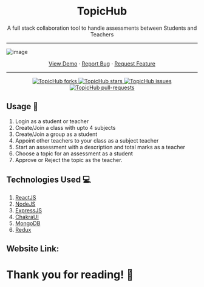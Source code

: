 


<!-- title -->
<div align="center">
<h1> TopicHub </h1>
</div>

<!-- description -->
<div>
<p align="center">A full stack collaboration tool to handle assessments between Students and Teachers
</p>
</div>

<hr>

![image](https://user-images.githubusercontent.com/79954118/177931109-d05f5402-a1fa-49b1-8fda-e4d9e4eba2f7.png)
<p align="center">
    <a href="" target="blank">View Demo</a>
    ·
    <a href="https://github.com/gokhalevedant06/TopicHub/issues/new">Report Bug</a>
    ·
    <a href="https://github.com/gokhalevedant06/TopicHub/issues/new">Request Feature</a>
</p>
<hr>
<div align="center">
    <a href="https://github.com/gokhalevedant06/TopicHub/fork" target="blank">
<img src="https://img.shields.io/github/forks/gokhalevedant06/TopicHub?style=flat-square" alt="TopicHub forks"/>
</a>
<a href="https://github.com/gokhalevedant06/TopicHub/stargazers" target="blank">
<img src="https://img.shields.io/github/stars/gokhalevedant06/TopicHub?style=flat-square" alt="TopicHub stars"/>
</a>
<a href="https://github.com/gokhalevedant06/TopicHub/issues" target="blank">
<img src="https://img.shields.io/github/issues/gokhalevedant06/TopicHub?style=flat-square" alt="TopicHub issues"/>
</a>
<a href="https://github.com/gokhalevedant06/TopicHub/pulls" target="blank">
<img src="https://img.shields.io/github/issues-pr/gokhalevedant06/TopicHub?style=flat-square" alt="TopicHub pull-requests"/>
</a>
</div>

## Usage 🚀
1. Login as a student or teacher
2. Create/Join a class with upto 4 subjects
3. Create/Join a group as a student
4. Appoint other teachers to your class as a subject teacher
5. Start an assessment with a description and total marks as a teacher
6. Choose a topic for an assessment as a student
7. Approve or Reject the topic as the teacher.

## Technologies Used 💻
1. [ReactJS](https://reactjs.org/)
2. [NodeJS](https://nodejs.org/en/) 
3. [ExpressJS](https://expressjs.com/)
4. [ChakraUI](https://chakra-ui.com/)
5. [MongoDB](https://www.mongodb.com/try)
6. [Redux](https://redux.js.org/)

## Website Link:

# Thank you for reading! 🌟
